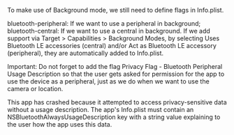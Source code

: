To make use of Background mode, we still need to define flags in Info.plist.

bluetooth-peripheral: If we want to use a peripheral in background;
bluetooth-central: If we want to use a central in background.
If we add support via Target > Capabilities > Background Modes, by selecting Uses Bluetooth LE accessories (central) and/or Act as Bluetooth LE accessory (peripheral), they are automatically added to Info.plist.

Important: Do not forget to add the flag Privacy Flag - Bluetooth Peripheral Usage Description so that the user gets asked for permission for the app to use the device as a peripheral, just as we do when we want to use the camera or location.

This app has crashed because it attempted to access privacy-sensitive data without a usage description.  The app's Info.plist must contain an NSBluetoothAlwaysUsageDescription key with a string value explaining to the user how the app uses this data.
